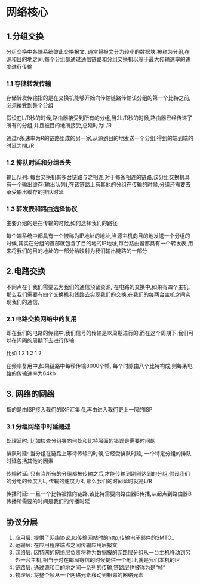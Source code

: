 # 网络核心

## 1.分组交换

分组交换中各端系统彼此交换报文, 通常将报文分为较小的数据块,被称为分组,在源和目的地之间,每个分组都通过通信链路和分组交换机以等于最大传输速率的速度进行传输

### 1.1 存储转发传输

存储转发传输指的是在交换机能够开始向传输链路传输该分组的第一个比特之前,必须接受到整个分组

假设在L/R秒的时候,路由器接受到所有的分组,当2L/R秒的时候,路由器已经传递了所有的分组,并且被目的地所接受,总延时为L/R

通过n条速率为R的链路组成的另一家,从源到目的地发送一个分组,得到的端到端的时延为NL/R

### 1.2 排队时延和分组丢失

输出队列: 每台交换机有多台链路与之相连,对于每条相连的链路,该分组交换机具有一个输出缓存(输出队列),在该链路上有其他的分组在传输的时候,分组还需要去承受输出缓存的排队时延

### 1.3 转发表和路由选择协议

主要介绍的是在传输的时候,如何选择我们的路径

每个端系统中都具有一个被称为IP地址的地址,当源主机向目的地发送一个分组的时候,其实在分组的首部就包含了目的地的IP地址,每台路由器都具有一个转发表,用来将我们的目的地址的一部分给映射为我们输出链路的一部分

## 2.电路交换

不同点在于我们需要去为我们的通信预留资源, 在电路的交换中,如果有四个主机,那么我们需要有四个交换机和线路去实现我们的交换,在我们的每两台主机之间实现我们的通信,

### 2.1 电路交换网络中的复用

即在我们的电路的传输中,我们信号的传输是以周期进行的,而在这个周期下,我们可以在间隔的周期下去进行传输

比如 1 2 1 2 1 2

在频率复用中,如果链路中每秒传输8000个帧, 每个时隙由八个比特构成,则每条电路的传输速率为64kb

## 3. 网络的网络

指的是由ISP接入我们的IXP汇集点,再由进入我们更上一层的ISP

### 3.1 分组网络中时延概述

处理延时: 比如检查分组导向何处和比特层面的错误是需要时间的

排队时延: 当分组在链路上等待传输的时候,它经受排队时延, 一个特定分组的排队时延包括其他的因素

传输时延: 只有当所有的分组都被传输之后,才能传输到刚刚达到的分组,假设我们的分组的长度为L, 传输的速度为R, 那么我们的时间延时就是L/R

传播时延: 一旦一个比特被推向链路,该比特需要向路由器B传播,从起点到路由器B传播所需要的时间是我们的传播时延



## 协议分层

1. 应用层: 提供了网络协议,如传输网站时的http,传输电子邮件的SMTO..
2. 运输层: 在应用程序端点之间传输应用层报文
3. 网络层: 因特网的网络层负责将称为数据报的网路层分组从一台主机移动到另外一台主机,相当于时在邮局寄信的时候提供一个地址,就是我们本机的IP
4. 链路层: 通过源和目的地之间一系列的传输,链路层也被称为是“帧”
5. 物理层: 将整个帧从一个网络元素移动到相邻的网络元素

